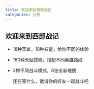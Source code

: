 ```yaml
---
title: 欢迎来到西部战记
categories: 公告
---
```




## 欢迎来到西部战记





- 18种英雄，18种技能，给你不同的体验

- 180种天赋技能，搭配不同英雄路线

- 3种不同战斗模式，6张全新地图

  还在等什么，邀请你的好友一起战斗吧